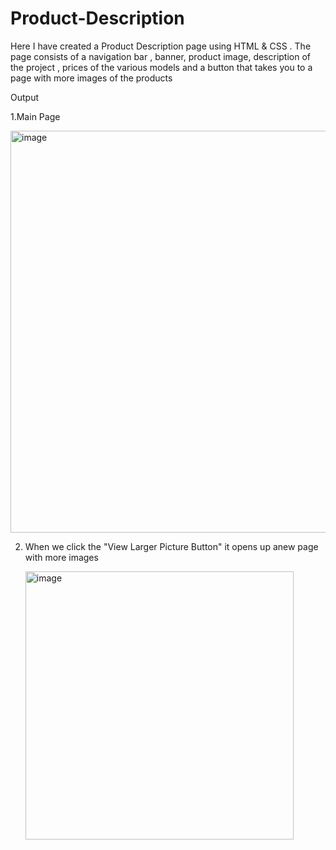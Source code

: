 # Product-Description
Here I have created a Product Description page using HTML &amp; CSS . The page consists of a navigation bar , banner,  product image, description of the project , prices of the various models and a button that takes you to a page with more images of the products

Output

  1.Main Page
  
 <img width="643" alt="image" src="https://github.com/Abdallah-Divkar/Product-Description/assets/67052449/350d9e1c-b4e9-4792-b7bc-352f2193e873">

2. When we click the "View Larger Picture Button" it opens up anew page with more images
   
   <img width="429" alt="image" src="https://github.com/Abdallah-Divkar/Product-Description/assets/67052449/edd2c8f4-dec0-4749-9b78-152a7c200f6e">

